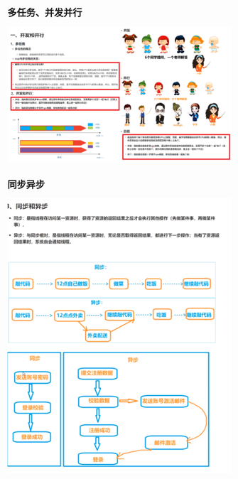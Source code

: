 

## 多任务、并发并行
![](.c21a29多任务_并发并行_同步异步_images/多任务-并发并行.png)


## 同步异步
![](.c21a29多任务_并发并行_同步异步_images/同步异步.png)
